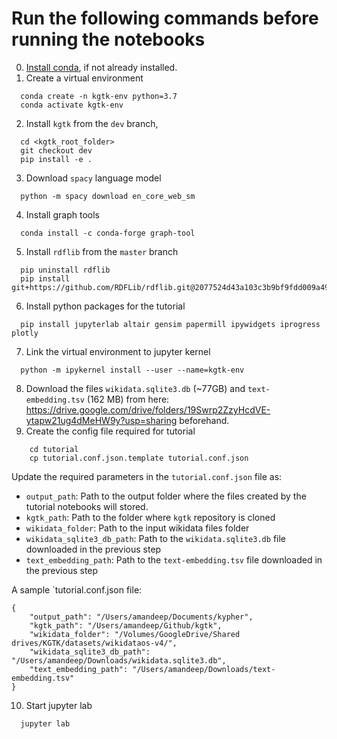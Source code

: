 # Run the following commands before running the notebooks

0. [Install conda](https://docs.conda.io/projects/conda/en/latest/user-guide/install/), if not already installed.
1. Create a virtual environment
```
  conda create -n kgtk-env python=3.7
  conda activate kgtk-env
```
2. Install `kgtk` from the `dev` branch,
```
  cd <kgtk_root_folder>
  git checkout dev
  pip install -e .
```
3. Download `spacy` language model
```
  python -m spacy download en_core_web_sm
```
4. Install graph tools
```
  conda install -c conda-forge graph-tool
```
5. Install `rdflib` from the `master` branch
```
  pip uninstall rdflib
  pip install git+https://github.com/RDFLib/rdflib.git@2077524d43a103c3b9bf9fdd009a4942c7fff032
```
6. Install python packages for the tutorial
```
  pip install jupyterlab altair gensim papermill ipywidgets iprogress plotly
```
7. Link the virtual environment to jupyter kernel
```
  python -m ipykernel install --user --name=kgtk-env
```
8. Download the files `wikidata.sqlite3.db` (~77GB) and `text-embedding.tsv` (162 MB) from here: https://drive.google.com/drive/folders/19Swrp2ZzyHcdVE-ytapw21ug4dMeHW9y?usp=sharing beforehand.
9. Create the config file required for tutorial
```
    cd tutorial
    cp tutorial.conf.json.template tutorial.conf.json
```
Update the required parameters in the `tutorial.conf.json` file as:
 - `output_path`: Path to the output folder where the files created by the tutorial notebooks will stored.
 - `kgtk_path`: Path to the folder where `kgtk` repository is cloned
 - `wikidata_folder`: Path to the input wikidata files folder
 - `wikidata_sqlite3_db_path`: Path to the `wikidata.sqlite3.db` file downloaded in the previous step
 - `text_embedding_path`: Path to the `text-embedding.tsv` file downloaded in the previous step

A sample `tutorial.conf.json file:
```
{
	"output_path": "/Users/amandeep/Documents/kypher",
	"kgtk_path": "/Users/amandeep/Github/kgtk",
	"wikidata_folder": "/Volumes/GoogleDrive/Shared drives/KGTK/datasets/wikidataos-v4/",
	"wikidata_sqlite3_db_path": "/Users/amandeep/Downloads/wikidata.sqlite3.db",
	"text_embedding_path": "/Users/amandeep/Downloads/text-embedding.tsv"
}
```
10. Start jupyter lab
```
  jupyter lab
```
